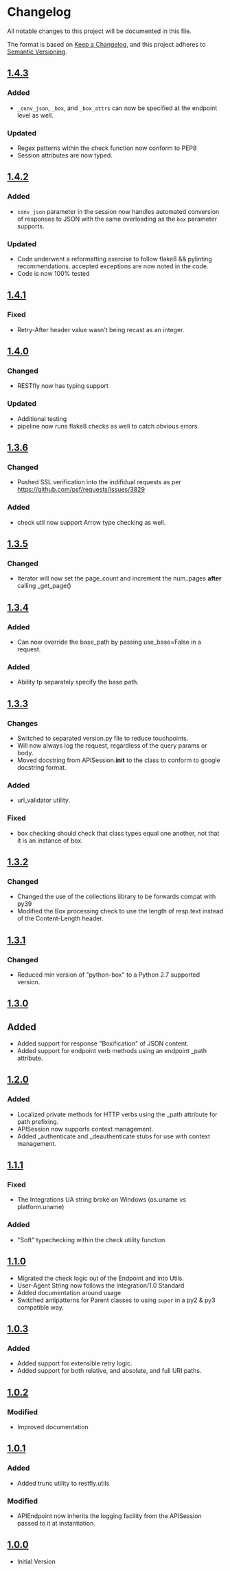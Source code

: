# Changelog
All notable changes to this project will be documented in this file.

The format is based on [Keep a Changelog](https://keepachangelog.com/en/1.0.0/),
and this project adheres to [Semantic Versioning](https://semver.org/spec/v2.0.0.html).


## [1.4.3]
### Added
- `_conv_json`, `_box`, and `_box_attrs` can now be specified at the endpoint level as well.

### Updated
- Regex patterns within the check function now conform to PEP8
- Session attributes are now typed.


## [1.4.2]
### Added
- `conv_json` parameter in the session now handles automated conversion of responses to JSON with the same overloading as the `box` parameter supports.

### Updated
- Code underwent a reformatting exercise to follow flake8 && pylinting recommendations.  accepted exceptions are now noted in the code.
- Code is now 100% tested


## [1.4.1]
### Fixed
- Retry-After header value wasn't being recast as an integer.


## [1.4.0]
### Changed
- RESTfly now has typing support

### Updated
- Additional testing
- pipeline now runs flake8 checks as well to catch obvious errors.


## [1.3.6]
### Changed
- Pushed SSL verification into the indifidual requests as per https://github.com/psf/requests/issues/3829

### Added
- check util now support Arrow type checking as well.


## [1.3.5]
### Changed
- Iterator will now set the page_count and increment the num_pages **after** calling _get_page()

## [1.3.4]
### Added
- Can now override the base_path by passing use_base=False in a request.

### Added
- Ability tp separately specify the base path.

## [1.3.3]
### Changes
- Switched to separated version.py file to reduce touchpoints.
- Will now always log the request, regardless of the query params or body.
- Moved docstring from APISession.__init__ to the class to conform to google docstring format.

### Added
- url_validator utility.

### Fixed
- box checking should check that class types equal one another, not that it is an instance of box.

## [1.3.2]
### Changed
- Changed the use of the collections library to be forwards compat with py39
- Modified the Box processing check to use the length of resp.text instead of the Content-Length header.

## [1.3.1]
### Changed
- Reduced min version of "python-box" to a Python 2.7 supported version.

## [1.3.0]
## Added
- Added support for response "Boxification" of JSON content.
- Added support for endpoint verb methods using an endpoint _path attribute.

## [1.2.0]
### Added
- Localized private methods for HTTP verbs using the _path attribute for path prefixing.
- APISession now supports context management.
- Added _authenticate and _deauthenticate stubs for use with context management.

## [1.1.1]
### Fixed
- The Integrations UA string broke on Windows (os.uname vs platform.uname)

### Added
- "Soft" typechecking within the check utility function.

## [1.1.0]
- Migrated the check logic out of the Endpoint and into Utils.
- User-Agent String now follows the Integration/1.0 Standard
- Added documentation around usage
- Switched antipatterns for Parent classes to using `super` in a py2 & py3 compatible way.

## [1.0.3]
### Added
- Added support for extensible retry logic.
- Added support for both relative, and absolute, and full URI paths.

## [1.0.2]
### Modified
- Improved documentation

## [1.0.1]
### Added
- Added trunc utility to restfly.utils

### Modified
- APIEndpoint now inherits the logging facility from the APISession passed to it
  at instantiation.

## [1.0.0]
- Initial Version


[1.4.3]: https://github.com/SteveMcGrath/restfly/compare/1.4.2...1.4.3
[1.4.2]: https://github.com/SteveMcGrath/restfly/compare/1.4.1...1.4.2
[1.4.1]: https://github.com/SteveMcGrath/restfly/compare/1.4.0...1.4.1
[1.4.0]: https://github.com/SteveMcGrath/restfly/compare/1.3.6...1.4.0
[1.3.6]: https://github.com/SteveMcGrath/restfly/compare/1.3.5...1.3.6
[1.3.5]: https://github.com/SteveMcGrath/restfly/compare/1.3.4...1.3.5
[1.3.4]: https://github.com/SteveMcGrath/restfly/compare/1.3.3...1.3.4
[1.3.3]: https://github.com/SteveMcGrath/restfly/compare/1.3.2...1.3.3
[1.3.2]: https://github.com/SteveMcGrath/restfly/compare/1.3.1...1.3.2
[1.3.1]: https://github.com/SteveMcGrath/restfly/compare/1.3.0...1.3.1
[1.3.0]: https://github.com/SteveMcGrath/restfly/compare/1.2.0...1.3.0
[1.2.0]: https://github.com/SteveMcGrath/restfly/compare/1.1.1...1.2.0
[1.1.1]: https://github.com/SteveMcGrath/restfly/compare/1.1.0...1.1.1
[1.1.0]: https://github.com/SteveMcGrath/restfly/compare/1.0.3...1.1.0
[1.0.3]: https://github.com/SteveMcGrath/restfly/compare/1.0.2...1.0.3
[1.0.2]: https://github.com/SteveMcGrath/restfly/compare/1.0.1...1.0.2
[1.0.1]: https://github.com/SteveMcGrath/restfly/compare/1.0.0...1.0.1
[1.0.0]: https://github.com/SteveMcGrath/restfly/commit/96c389866da658374736942a0771bf47ff0ccb4c
